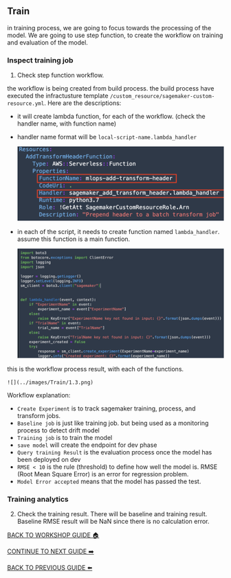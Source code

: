 ## Train

in training process, we are going to focus towards the processing of the model. We are going to use step function, to create the workflow on training and evaluation of the model.

### Inspect training job
1. Check step function workflow.

the workflow is being created from build process. the build process have executed the infractusture template `/custom_resource/sagemaker-custom-resource.yml`. Here are the descriptions:
- it will create lambda function, for each of the workflow. (check the handler name, with function name)
- handler name format will be `local-script-name.lambda_handler`

    ![](../images/Train/1.1.png)


- in each of the script, it needs to create function named `lambda_handler`. assume this function is a main function.

    ![](../images/Train/1.2.png)


this is the workflow process result, with each of the functions.

    ![](../images/Train/1.3.png)


Workflow explanation:
- `Create Experiment` is to track sagemaker training, process, and transform jobs.
- `Baseline job` is just like training job. but being used as a monitoring process to detect drift model
- `Training job` is to train the model
- `save model` will create the endpoint for dev phase
- `Query training Result` is the evaluation process once the model has been deployed on dev
- `RMSE < 10` is the rule (threshold) to define how well the model is. RMSE (Root Mean Square Error) is an error for regression problem.
- `Model Error accepted` means that the model has passed the test.

### Training analytics
2. Check the training result. There will be baseline and training result. Baseline RMSE result will be NaN since there is no calculation error.

[BACK TO WORKSHOP GUIDE :house:](../README.md)

[CONTINUE TO NEXT GUIDE :arrow_right:](Dev.md)

[BACK TO PREVIOUS GUIDE :arrow_left:](Build.md)